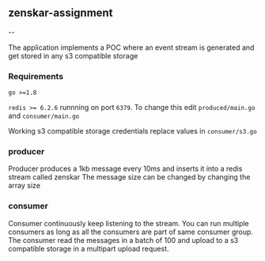 ## zenskar-assignment
--

The application implements a POC where an event stream is generated and get stored in any s3 compatible storage

### Requirements

`go >=1.8`<br/>

`redis >= 6.2.6` runnning on port `6379`. To change this edit `produced/main.go` and `consumer/main.go`

Working s3 compatible storage credentials replace values in `consumer/s3.go`

### producer

Producer produces a 1kb message every 10ms and inserts it into a redis stream called zenskar
The message size can be changed by changing the array size

### consumer
Consumer continuously keep listening to the stream. You can run multiple consumers as long as all the consumers are part of same consumer group. The consumer read the messages in a batch of 100 and upload to a s3 compatible storage in a multipart upload request.